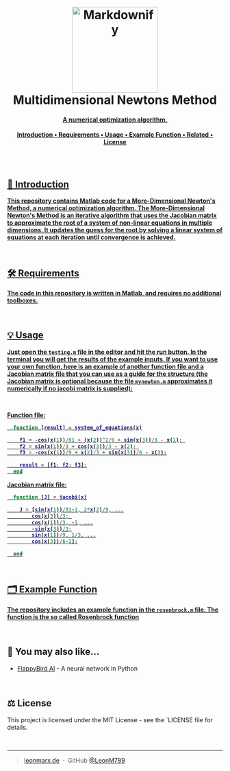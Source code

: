 <h1 align="center">
  <br>
  <a href="https://leonmarx.de"><img src="https://leonmarx.de/wp-content/uploads/2022/10/69519963-1D46-425F-81EA-E60863D7BD47_1_201_a.jpeg" alt="Markdownify" width="200"></a>
  <br>
  Multidimensional Newtons Method
  <br>
</h1>

<h4 align="center"><b><u>A numerical optimization algorithm.</h4>


<p align="center">
  <a href="#introduction">Introduction</a> •
  <a href="#Requirements">Requirements</a> •
  <a href="#Usage">Usage</a> •
  <a href="#Example-function">Example Function</a> •
  <a href="#related">Related</a> •
  <a href="#license">License</a>
</p>

<br>
<br>

## 📝 Introduction
This repository contains Matlab code for a More-Dimensional Newton's Method, a numerical optimization algorithm. The More-Dimensional Newton's Method is an iterative algorithm that uses the Jacobian matrix to approximate the root of a system of non-linear equations in multiple dimensions. It updates the guess for the root by solving a linear system of equations at each iteration until convergence is achieved.

<br>

## 🛠️ Requirements
The code in this repository is written in Matlab, and requires no additional toolboxes.

<br>

## 💡 Usage
Just open the `testing.m` file in the editor and hit the run button. In the terminal you will get the results of the example inputs. 
If you want to use your own function, here is an example of another function file and a Jacobian matrix file that you can use as a guide for the structure (the Jacobian matrix is optional because the file `mynewton.m` approximates it numerically if no jacobi matrix is supplied):  
  
<br>
  
Function file:
```matlab
  function [result] = system_of_equations(x)

    f1 = -cos(x(1))/81 + (x(2))^2/9 + sin(x(3))/3 - x(1); 
    f2 = sin(x(1))/3 + cos(x(3))/3 - x(2); 
    f3 = -cos(x(1))/9 + x(2)/3 + sin(x(3))/6 - x(3);

    result = [f1; f2; f3];
  end
```
Jacobian matrix file:
```matlab
  function [J] = jacobi(x)

    J = [sin(x(1))/81-1, 2*x(2)/9, ...
        cos(x(3))/3; 
        cos(x(1))/3, -1, ...
        -sin(x(3))/3;
        sin(x(1))/9, 1/3, ...
        cos(x(3))/6-1];

  end
``` 


<br>

## 🗂️ Example Function
The repository includes an example function in the `rosenbrock.m` file. The function is the so called <a href="https://en.wikipedia.org/wiki/Rosenbrock_function" target="_blank">Rosenbrock function</b></u></a>

<br>

## 🧡 You may also like...

- [FlappyBird AI](https://github.com/LeonM789/FlappyBirdAI.git) - A neural network in Python

<br>

## ⚖️ License

This project is licensed under the MIT License - see the `LICENSE file for details.

<br>

---

> [leonmarx.de](https://www.leonmarx.de) &nbsp;&middot;&nbsp;
> GitHub [@LeonM789](https://github.com/LeonM789) 
